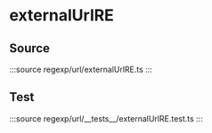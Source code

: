 # externalUrlRE


## Source

:::source
regexp/url/externalUrlRE.ts
:::

## Test

:::source
regexp/url/\_\_tests\_\_/externalUrlRE.test.ts
:::